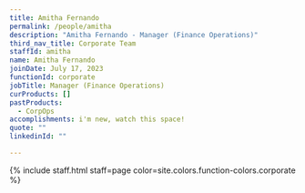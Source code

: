 ```yaml
---
title: Amitha Fernando
permalink: /people/amitha
description: "Amitha Fernando - Manager (Finance Operations)"
third_nav_title: Corporate Team
staffId: amitha
name: Amitha Fernando
joinDate: July 17, 2023
functionId: corporate
jobTitle: Manager (Finance Operations)
curProducts: []
pastProducts:
  - CorpOps
accomplishments: i'm new, watch this space!
quote: ""
linkedinId: ""

---
```


{% include staff.html staff=page color=site.colors.function-colors.corporate %}
